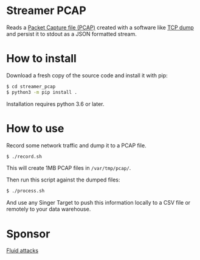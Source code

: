 # Streamer PCAP

Reads a [Packet Capture file (PCAP)](https://en.wikipedia.org/wiki/Pcap)
created with a software like [TCP dump](https://www.tcpdump.org/)
and persist it to stdout as a JSON formatted stream.

# How to install
Download a fresh copy of the source code and install it with pip:

```bash
$ cd streamer_pcap
$ python3 -m pip install .
```

Installation requires python 3.6 or later.

# How to use
Record some network traffic and dump it to a PCAP file.

```bash
$ ./record.sh
```

This will create 1MB PCAP files in `/var/tmp/pcap/`.

Then run this script against the dumped files:

```bash
$ ./process.sh
```

And use any Singer Target to push this information locally to a CSV file
or remotely to your data warehouse.

# Sponsor

[Fluid attacks](https://fluidattacks.com/)
